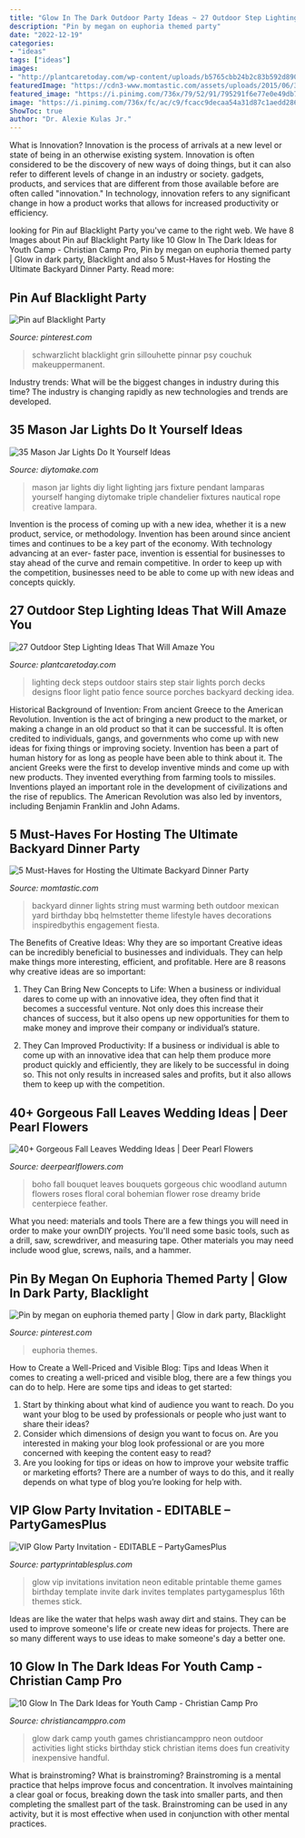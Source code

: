 ```yaml
---
title: "Glow In The Dark Outdoor Party Ideas ~ 27 Outdoor Step Lighting Ideas That Will Amaze You"
description: "Pin by megan on euphoria themed party"
date: "2022-12-19"
categories:
- "ideas"
tags: ["ideas"]
images:
- "http://plantcaretoday.com/wp-content/uploads/b5765cbb24b2c83b592d8906b443114b.jpg"
featuredImage: "https://cdn3-www.momtastic.com/assets/uploads/2015/06/346.jpg"
featured_image: "https://i.pinimg.com/736x/79/52/91/795291f6e77e0e49db71a8b0dce5d749--blacklight-party-neon-party.jpg"
image: "https://i.pinimg.com/736x/fc/ac/c9/fcacc9decaa54a31d87c1aedd286e359.jpg"
ShowToc: true
author: "Dr. Alexie Kulas Jr."
---
```



What is Innovation?
Innovation is the process of arrivals at a new level or state of being in an otherwise existing system. Innovation is often considered to be the discovery of new ways of doing things, but it can also refer to different levels of change in an industry or society. gadgets, products, and services that are different from those available before are often called "innovation." In technology, innovation refers to any significant change in how a product works that allows for increased productivity or efficiency.

	

		
looking for Pin auf Blacklight Party you've came to the right web. We have 8 Images about Pin auf Blacklight Party like 10 Glow In The Dark Ideas for Youth Camp - Christian Camp Pro, Pin by megan on euphoria themed party | Glow in dark party, Blacklight and also 5 Must-Haves for Hosting the Ultimate Backyard Dinner Party. Read more:
		
    
## Pin Auf Blacklight Party

<img loading=lazy src="https://i.pinimg.com/736x/79/52/91/795291f6e77e0e49db71a8b0dce5d749--blacklight-party-neon-party.jpg" onerror="this.onerror=null;this.src='https://tse3.mm.bing.net/th?id=OIP.60ctAe-70reF9wxsk6LvzgHaJ3&amp;pid=15.1';" alt="Pin auf Blacklight Party">

_Source: pinterest.com_

>schwarzlicht blacklight grin sillouhette pinnar psy couchuk makeuppermanent. 

	

Industry trends: What will be the biggest changes in industry during this time?
The industry is changing rapidly as new technologies and trends are developed.

    
## 35 Mason Jar Lights Do It Yourself Ideas

<img loading=lazy src="https://www.diytomake.com/wp-content/uploads/2016/11/Mason-Jar-Light-Fixture.jpg" onerror="this.onerror=null;this.src='https://tse4.mm.bing.net/th?id=OIP.Xjjv-uzN0ApYXlSFnE0UAgHaLH&amp;pid=15.1';" alt="35 Mason Jar Lights Do It Yourself Ideas">

_Source: diytomake.com_

>mason jar lights diy light lighting jars fixture pendant lamparas yourself hanging diytomake triple chandelier fixtures nautical rope creative lampara. 

	

Invention is the process of coming up with a new idea, whether it is a new product, service, or methodology. Invention has been around since ancient times and continues to be a key part of the economy. With technology advancing at an ever- faster pace, invention is essential for businesses to stay ahead of the curve and remain competitive. In order to keep up with the competition, businesses need to be able to come up with new ideas and concepts quickly.

    
## 27 Outdoor Step Lighting Ideas That Will Amaze You

<img loading=lazy src="http://plantcaretoday.com/wp-content/uploads/b5765cbb24b2c83b592d8906b443114b.jpg" onerror="this.onerror=null;this.src='https://tse1.mm.bing.net/th?id=OIP.Pb-_4XfwKJx7xl9QGIsioAHaLI&amp;pid=15.1';" alt="27 Outdoor Step Lighting Ideas That Will Amaze You">

_Source: plantcaretoday.com_

>lighting deck steps outdoor stairs step stair lights porch decks designs floor light patio fence source porches backyard decking idea. 

	

Historical Background of Invention: From ancient Greece to the American Revolution.
Invention is the act of bringing a new product to the market, or making a change in an old product so that it can be successful. It is often credited to individuals, gangs, and governments who come up with new ideas for fixing things or improving society. Invention has been a part of human history for as long as people have been able to think about it. The ancient Greeks were the first to develop inventive minds and come up with new products. They invented everything from farming tools to missiles. Inventions played an important role in the development of civilizations and the rise of republics. The American Revolution was also led by inventors, including Benjamin Franklin and John Adams.

    
## 5 Must-Haves For Hosting The Ultimate Backyard Dinner Party

<img loading=lazy src="https://cdn3-www.momtastic.com/assets/uploads/2015/06/346.jpg" onerror="this.onerror=null;this.src='https://tse2.mm.bing.net/th?id=OIP.fF3liSDcD-H8jiJeGBNlZQHaFs&amp;pid=15.1';" alt="5 Must-Haves for Hosting the Ultimate Backyard Dinner Party">

_Source: momtastic.com_

>backyard dinner lights string must warming beth outdoor mexican yard birthday bbq helmstetter theme lifestyle haves decorations inspiredbythis engagement fiesta. 

	

The Benefits of Creative Ideas: Why they are so important
Creative ideas can be incredibly beneficial to businesses and individuals. They can help make things more interesting, efficient, and profitable. Here are 8 reasons why creative ideas are so important:
1. They Can Bring New Concepts to Life: When a business or individual dares to come up with an innovative idea, they often find that it becomes a successful venture. Not only does this increase their chances of success, but it also opens up new opportunities for them to make money and improve their company or individual’s stature.

2. They Can Improved Productivity: If a business or individual is able to come up with an innovative idea that can help them produce more product quickly and efficiently, they are likely to be successful in doing so. This not only results in increased sales and profits, but it also allows them to keep up with the competition.


    
## 40+ Gorgeous Fall Leaves Wedding Ideas | Deer Pearl Flowers

<img loading=lazy src="http://www.deerpearlflowers.com/wp-content/uploads/2015/07/Woodland-Boho-Wedding-Bouquet-Ideas.jpg" onerror="this.onerror=null;this.src='https://tse3.mm.bing.net/th?id=OIP.l-J_-SYsIu4P4rHI59j9fwHaLI&amp;pid=15.1';" alt="40+ Gorgeous Fall Leaves Wedding Ideas | Deer Pearl Flowers">

_Source: deerpearlflowers.com_

>boho fall bouquet leaves bouquets gorgeous chic woodland autumn flowers roses floral coral bohemian flower rose dreamy bride centerpiece feather. 

	

What you need: materials and tools
There are a few things you will need in order to make your ownDIY projects. You'll need some basic tools, such as a drill, saw, screwdriver, and measuring tape. Other materials you may need include wood glue, screws, nails, and a hammer.

    
## Pin By Megan On Euphoria Themed Party | Glow In Dark Party, Blacklight

<img loading=lazy src="https://i.pinimg.com/736x/fc/ac/c9/fcacc9decaa54a31d87c1aedd286e359.jpg" onerror="this.onerror=null;this.src='https://tse4.mm.bing.net/th?id=OIP.LElEuCg3fr_vfBWRvfj2kgHaJQ&amp;pid=15.1';" alt="Pin by megan on euphoria themed party | Glow in dark party, Blacklight">

_Source: pinterest.com_

>euphoria themes. 

	

How to Create a Well-Priced and Visible Blog: Tips and Ideas
When it comes to creating a well-priced and visible blog, there are a few things you can do to help. Here are some tips and ideas to get started: 
1. Start by thinking about what kind of audience you want to reach. Do you want your blog to be used by professionals or people who just want to share their ideas? 
2. Consider which dimensions of design you want to focus on. Are you interested in making your blog look professional or are you more concerned with keeping the content easy to read? 
3. Are you looking for tips or ideas on how to improve your website traffic or marketing efforts? There are a number of ways to do this, and it really depends on what type of blog you’re looking for help with. 

    
## VIP Glow Party Invitation - EDITABLE – PartyGamesPlus

<img loading=lazy src="https://cdn.shopify.com/s/files/1/0838/6135/products/VIP-Invitations-glow-party-printable-1_1200x1200.jpg?v=1506797524" onerror="this.onerror=null;this.src='https://tse1.mm.bing.net/th?id=OIP.54FJi6-Au8oRjpISJEQHSgAAAA&amp;pid=15.1';" alt="VIP Glow Party Invitation - EDITABLE – PartyGamesPlus">

_Source: partyprintablesplus.com_

>glow vip invitations invitation neon editable printable theme games birthday template invite dark invites templates partygamesplus 16th themes stick. 

	

Ideas are like the water that helps wash away dirt and stains. They can be used to improve someone's life or create new ideas for projects. There are so many different ways to use ideas to make someone's day a better one.

    
## 10 Glow In The Dark Ideas For Youth Camp - Christian Camp Pro

<img loading=lazy src="http://christiancamppro.com/wp-content/uploads/2014/11/10-glow-in-the-dark-e1415898732680.png" onerror="this.onerror=null;this.src='https://tse3.mm.bing.net/th?id=OIP.Q2_sD1O_i21sjTnBH54shAHaLH&amp;pid=15.1';" alt="10 Glow In The Dark Ideas for Youth Camp - Christian Camp Pro">

_Source: christiancamppro.com_

>glow dark camp youth games christiancamppro neon outdoor activities light sticks birthday stick christian items does fun creativity inexpensive handful. 

	

What is brainstroming?
What is brainstroming? Brainstroming is a mental practice that helps improve focus and concentration. It involves maintaining a clear goal or focus, breaking down the task into smaller parts, and then completing the smallest part of the task. Brainstroming can be used in any activity, but it is most effective when used in conjunction with other mental practices.

